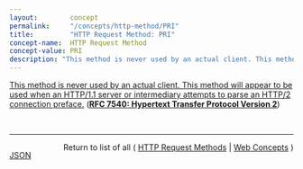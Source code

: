 ```yaml
---
layout:        concept
permalink:     "/concepts/http-method/PRI"
title:         "HTTP Request Method: PRI"
concept-name:  HTTP Request Method
concept-value: PRI
description: "This method is never used by an actual client. This method will appear to be used when an HTTP/1.1 server or intermediary attempts to parse an HTTP/2 connection preface."
---
```


[This method is never used by an actual client. This method will appear to be used when an HTTP/1.1 server or intermediary attempts to parse an HTTP/2 connection preface.](https://datatracker.ietf.org/doc/html/rfc7540#section-3.5 "Read documentation for HTTP Request Method &#34;PRI&#34;") (**[RFC 7540: Hypertext Transfer Protocol Version 2](/specs/IETF/RFC/7540 "This specification describes an optimized expression of the semantics of the Hypertext Transfer Protocol (HTTP). HTTP/2 enables a more efficient use of network resources and a reduced perception of latency by introducing header field compression and allowing multiple concurrent exchanges on the same connection. It also introduces unsolicited push of representations from servers to clients. This specification is an alternative to, but does not obsolete, the HTTP/1.1 message syntax. HTTP's existing semantics remain unchanged.")**)

<br/>
<hr/>

<p style="float : left"><a href="./PRI.json" title="JSON representing this particular Web Concept value">JSON</a></p>
<p style="text-align: right">Return to list of all ( <a href="../http-method/">HTTP Request Methods</a> | <a href="../">Web Concepts</a> )</p>
